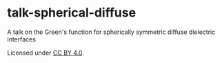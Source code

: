 # talk-spherical-diffuse
A talk on the Green's function for spherically symmetric diffuse dielectric interfaces

Licensed under [CC BY 4.0](https://creativecommons.org/licenses/by/4.0/).
